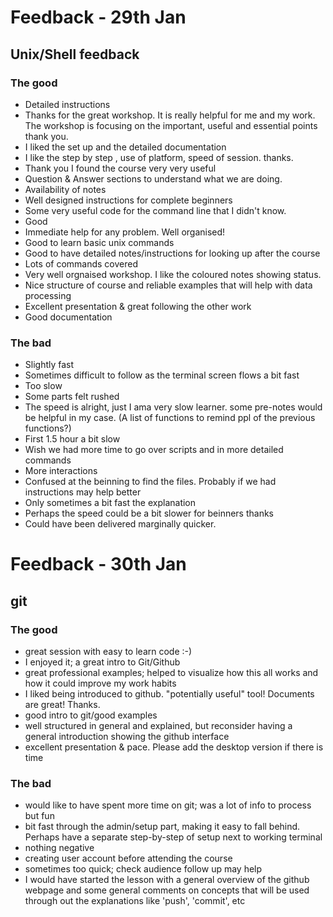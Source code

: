 # Feedback - 29th Jan

## Unix/Shell feedback

### The good

* Detailed instructions
* Thanks for the great workshop. It is really helpful for me and my work. The workshop is focusing on the important, useful and essential points thank you. 
* I liked the set up and the detailed documentation
* I like the step by step , use of platform, speed of session. thanks.
* Thank you I found the course very very useful
* Question & Answer sections to understand what we are doing.
* Availability of notes
* Well designed instructions for complete beginners
* Some very useful code for the command line that I didn't know.
* Good
* Immediate help for any problem. Well organised!
* Good to learn basic unix commands
* Good to have detailed notes/instructions for looking up after the course
* Lots of commands covered
* Very well orgnaised workshop. I like the coloured notes showing status.
* Nice structure of course and reliable examples that will help with data processing
* Excellent presentation & great following the other work
* Good documentation


### The bad

* Slightly fast
* Sometimes difficult to follow as the terminal screen flows a bit fast
* Too slow
* Some parts felt rushed
* The speed is alright, just I ama very slow learner. some pre-notes would be helpful in my case. (A list of functions to remind ppl of the previous functions?)
* First 1.5 hour a bit slow
* Wish we had more time to go over scripts and in more detailed commands
* More interactions
* Confused at the beinning to find the files. Probably if we had instructions may help better
* Only sometimes a bit fast the explanation
* Perhaps the speed could be a bit slower for beinners thanks
* Could have been delivered marginally quicker.



# Feedback - 30th Jan

## git

### The good
 * great session with easy to learn code :-)
 * I enjoyed it; a great intro to Git/Github
 * great professional examples; helped to visualize how this all works and how it could improve my work habits
 * I liked being introduced to github. "potentially useful" tool! Documents are great! Thanks.
 * good intro to git/good examples
 * well structured in general and explained, but reconsider having a general introduction showing the github interface
 * excellent presentation & pace. Please add the desktop version if there is time

### The bad
 * would like to have spent more time on git; was a lot of info to process but fun
 * bit fast through the admin/setup part, making it easy to fall behind. Perhaps have a separate step-by-step of setup next to working terminal
 * nothing negative
 * creating user account before attending the course
 * sometimes too quick; check audience follow up may help
 * I would have started the lesson with a general overview of the github webpage and some general comments on concepts that will be used through out the explanations like 'push', 'commit', etc
 

